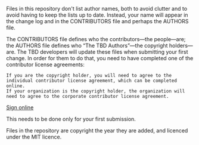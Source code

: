 Files in this repository don't list author names, both to avoid clutter and to avoid having to keep the lists up to date.
Instead, your name will appear in the change log and in the CONTRIBUTORS file and perhaps the AUTHORS file.

The CONTRIBUTORS file defines who the contributors—the people—are; the AUTHORS file defines who “The TBD Authors”—the copyright holders—are. The TBD developers will update these files when submitting your first change.
In order for them to do that, you need to have completed one of the contributor license agreements:

    If you are the copyright holder, you will need to agree to the individual contributor license agreement, which can be completed online.
    If your organization is the copyright holder, the organization will need to agree to the corporate contributor license agreement.

[Sign online](http://contributoragreements.org/u2s/45rddshoj)

This needs to be done only for your first submission.

Files in the repository are copyright the year they are added, and licenced under the MIT licence.
